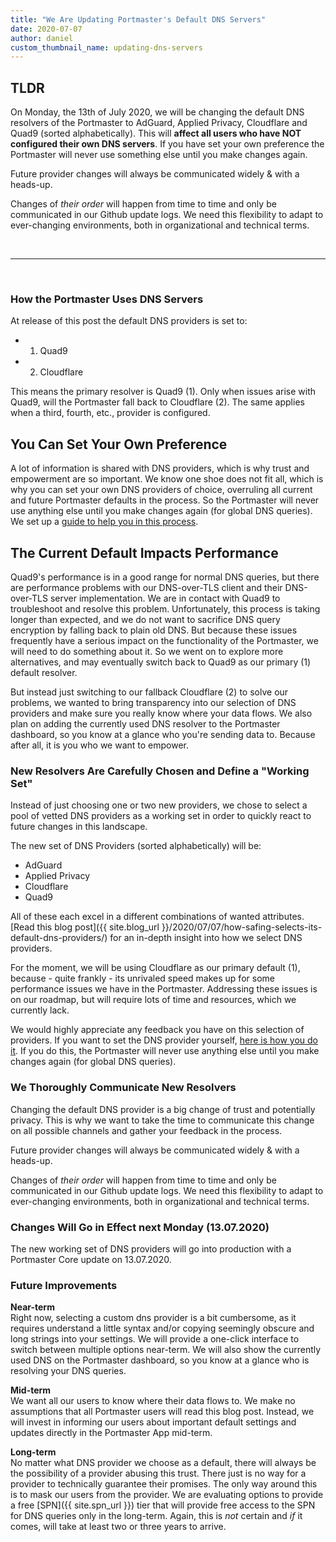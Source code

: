 ```yaml
---
title: "We Are Updating Portmaster's Default DNS Servers"
date: 2020-07-07
author: daniel
custom_thumbnail_name: updating-dns-servers
---
```


## TLDR

On Monday, the 13th of July 2020, we will be changing the default DNS resolvers of the Portmaster to AdGuard, Applied Privacy, Cloudflare and Quad9 (sorted alphabetically). This will **affect all users who have NOT configured their own DNS servers**. If you have set your own preference the Portmaster will never use something else until you make changes again.

Future provider changes will always be communicated widely & with a heads-up.

Changes of _their order_ will happen from time to time and only be communicated in our Github update logs. We need this flexibility to adapt to ever-changing environments, both in organizational and technical terms.

<br/>

---

<br/>

### How the Portmaster Uses DNS Servers

At release of this post the default DNS providers is set to:

- 1. Quad9
- 2. Cloudflare

This means the primary resolver is Quad9 (1). Only when issues arise with Quad9, will the Portmaster fall back to Cloudflare (2). The same applies when a third, fourth, etc., provider is configured.

## You Can Set Your Own Preference

A lot of information is shared with DNS providers, which is why trust and empowerment are so important. We know one shoe does not fit all, which is why you can set your own DNS providers of choice, overruling all current and future Portmaster defaults in the process. So the Portmaster will never use anything else until you make changes again (for global DNS queries). We set up a [guide to help you in this process](https://github.com/safing/portmaster/wiki/DNS-Server-Settings).

## The Current Default Impacts Performance

Quad9's performance is in a good range for normal DNS queries, but there are performance problems with our DNS-over-TLS client and their DNS-over-TLS server implementation. We are in contact with Quad9 to troubleshoot and resolve this problem. Unfortunately, this process is taking longer than expected, and we do not want to sacrifice DNS query encryption by falling back to plain old DNS. But because these issues frequently have a serious impact on the functionality of the Portmaster, we will need to do something about it. So we went on to explore more alternatives, and may eventually switch back to Quad9 as our primary (1) default resolver.

But instead just switching to our fallback Cloudflare (2) to solve our problems, we wanted to bring transparency into our selection of DNS providers and make sure you really know where your data flows. We also plan on adding the currently used DNS resolver to the Portmaster dashboard, so you know at a glance who you're sending data to. Because after all, it is you who we want to empower.

### New Resolvers Are Carefully Chosen and Define a "Working Set"

Instead of just choosing one or two new providers, we chose to select a pool of vetted DNS providers as a working set in order to quickly react to future changes in this landscape.

The new set of DNS Providers (sorted alphabetically) will be:

- AdGuard
- Applied Privacy
- Cloudflare
- Quad9

All of these each excel in a different combinations of wanted attributes. [Read this blog post]({{ site.blog_url }}/2020/07/07/how-safing-selects-its-default-dns-providers/) for an in-depth insight into how we select DNS providers.

For the moment, we will be using Cloudflare as our primary default (1), because - quite frankly - its unrivaled speed makes up for some performance issues we have in the Portmaster. Addressing these issues is on our roadmap, but will require lots of time and resources, which we currently lack.

We would highly appreciate any feedback you have on this selection of providers. If you want to set the DNS provider yourself, [here is how you do it](https://github.com/safing/portmaster/wiki/DNS-Server-Settings). If you do this, the Portmaster will never use anything else until you make changes again (for global DNS queries).

### We Thoroughly Communicate New Resolvers

Changing the default DNS provider is a big change of trust and potentially privacy. This is why we want to take the time to communicate this change on all possible channels and gather your feedback in the process.

Future provider changes will always be communicated widely & with a heads-up.

Changes of _their order_ will happen from time to time and only be communicated in our Github update logs. We need this flexibility to adapt to ever-changing environments, both in organizational and technical terms.

### Changes Will Go in Effect next Monday (13.07.2020)

The new working set of DNS providers will go into production with a Portmaster Core update on 13.07.2020.

### Future Improvements

__Near-term__  
Right now, selecting a custom dns provider is a bit cumbersome, as it requires understand a little syntax and/or copying seemingly obscure and long strings into your settings. We will provide a one-click interface to switch between multiple options near-term. We will also show the currently used DNS on the Portmaster dashboard, so you know at a glance who is resolving your DNS queries.

__Mid-term__  
We want all our users to know where their data flows to. We make no assumptions that all Portmaster users will read this blog post. Instead, we will invest in informing our users about important default settings and updates directly in the Portmaster App mid-term.

__Long-term__  
No matter what DNS provider we choose as a default, there will always be the possibility of a provider abusing this trust. There just is no way for a provider to technically guarantee their promises. The only way around this is to mask our users from the provider. We are evaluating options to provide a free [SPN]({{ site.spn_url }}) tier that will provide free access to the SPN for DNS queries only in the long-term. Again, this is _not_ certain and _if_ it comes, will take at least two or three years to arrive.
